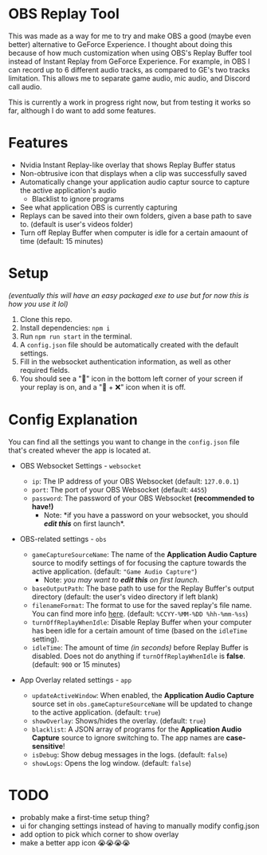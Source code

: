 # OBS Replay Tool

This was made as a way for me to try and make OBS a good (maybe even better) alternative to GeForce Experience.
I thought about doing this because of how much customization when using OBS's Replay Buffer tool instead of Instant Replay from GeForce Experience. For example, in OBS I can record up to 6 different audio tracks, as compared to GE's two tracks limitation. This allows me to separate game audio, mic audio, and Discord call audio.

This is currently a work in progress right now, but from testing it works so far, although I do want to add some features.

# Features

- Nvidia Instant Replay-like overlay that shows Replay Buffer status
- Non-obtrusive icon that displays when a clip was successfully saved
- Automatically change your application audio captur source to capture the active application's audio
    - Blacklist to ignore programs
- See what application OBS is currently capturing
- Replays can be saved into their own folders, given a base path to save to. (default is user's videos folder)
- Turn off Replay Buffer when computer is idle for a certain amaount of time (default: 15 minutes)

# Setup

_(eventually this will have an easy packaged exe to use but for now this is how you use it lol)_

1. Clone this repo.
2. Install dependencies: `npm i`
3. Run `npm run start` in the terminal.
4. A `config.json` file should be automatically created with the default settings.
5. Fill in the websocket authentication information, as well as other required fields.
6. You should see a "🔁" icon in the bottom left corner of your screen if your replay is on, and a "🔁 + ❌" icon when it is off.

# Config Explanation

You can find all the settings you want to change in the `config.json` file that's created whever the app is located at.

- OBS Websocket Settings - `websocket`

    - `ip`: The IP address of your OBS Websocket (default: `127.0.0.1`)
    - `port`: The port of your OBS Websocket (default: `4455`)
    - `password`: The password of your OBS Websocket **(recommended to have!)**
        - Note: \*if you have a password on your websocket, you should **_edit this_** on first launch\*.

- OBS-related settings - `obs`

    - `gameCaptureSourceName`: The name of the **Application Audio Capture** source to modify settings of for focusing the capture towards the active application. (default: `"Game Audio Capture"`)
        - Note: _you may want to ***edit this*** on first launch_.
    - `baseOutputPath`: The base path to use for the Replay Buffer's output directory (default: the user's video directory if left blank)
    - `filenameFormat`: The format to use for the saved replay's file name. You can find more info [here](https://gist.github.com/angelolz/aaf55ce00a6aeba29552f250f1236831). (default: `%CCYY-%MM-%DD %hh-%mm-%ss`)
    - `turnOffReplayWhenIdle`: Disable Replay Buffer when your computer has been idle for a certain amount of time (based on the `idleTime` setting).
    - `idleTime`: The amount of time _(in seconds)_ before Replay Buffer is disabled. Does not do anything if `turnOffReplayWhenIdle` is **false**. (default: `900` or 15 minutes)

- App Overlay related settings - `app`
    - `updateActiveWindow`: When enabled, the **Application Audio Capture** source set in `obs.gameCaptureSourceName` will be updated to change to the active application. (default: `true`)
    - `showOverlay`: Shows/hides the overlay. (default: `true`)
    - `blacklist`: A JSON array of programs for the **Application Audio Capture** source to ignore switching to. The app names are **case-sensitive**!
    - `isDebug`: Show debug messages in the logs. (default: `false`)
    - `showLogs`: Opens the log window. (default: `false`)

# TODO

- probably make a first-time setup thing?
- ui for changing settings instead of having to manually modify config.json
- add option to pick which corner to show overlay
- make a better app icon 😭😭😭😭